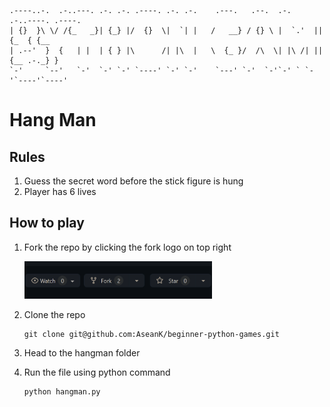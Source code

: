 ```
.----..-.  .-..---. .-. .-. .----. .-. .-.    .---.   .--.  .-.   .-..----. .----.
| {}  }\ \/ /{_   _}| {_} |/  {}  \|  `| |   /   __} / {} \ |  `.'  || {_  { {__  
| .--'  }  {   | |  | { } |\      /| |\  |   \  {_ }/  /\  \| |\ /| || {__ .-._} }
`-'     `--'   `-'  `-' `-' `----' `-' `-'    `---' `-'  `-'`-' ` `-'`----'`----' 
```

# Hang Man

## Rules
1. Guess the secret word before the stick figure is hung
2. Player has 6 lives 

## How to play
1. Fork the repo by clicking the fork logo on top right

   <img src="../images/fork.png" width="300" height="60">
2. Clone the repo
   ```
   git clone git@github.com:AseanK/beginner-python-games.git
   ```
3. Head to the hangman folder
4. Run the file using python command
   ```
   python hangman.py
   ```

